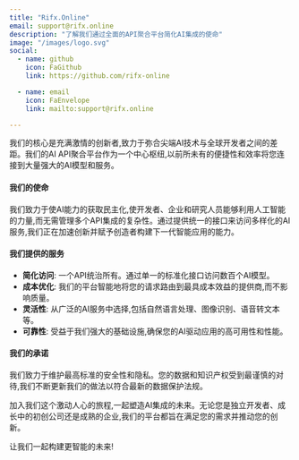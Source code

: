 ```yaml
---
title: "Rifx.Online"
email: support@rifx.online
description: "了解我们通过全面的API聚合平台简化AI集成的使命"
image: "/images/logo.svg"
social:
  - name: github
    icon: FaGithub
    link: https://github.com/rifx-online

  - name: email
    icon: FaEnvelope
    link: mailto:support@rifx.online

---
```


我们的核心是充满激情的创新者,致力于弥合尖端AI技术与全球开发者之间的差距。我们的AI API聚合平台作为一个中心枢纽,以前所未有的便捷性和效率将您连接到大量强大的AI模型和服务。

#### 我们的使命

我们致力于使AI能力的获取民主化,使开发者、企业和研究人员能够利用人工智能的力量,而无需管理多个API集成的复杂性。通过提供统一的接口来访问多样化的AI服务,我们正在加速创新并赋予创造者构建下一代智能应用的能力。

#### 我们提供的服务

- **简化访问**: 一个API统治所有。通过单一的标准化接口访问数百个AI模型。
- **成本优化**: 我们的平台智能地将您的请求路由到最具成本效益的提供商,而不影响质量。
- **灵活性**: 从广泛的AI服务中选择,包括自然语言处理、图像识别、语音转文本等。
- **可靠性**: 受益于我们强大的基础设施,确保您的AI驱动应用的高可用性和性能。

#### 我们的承诺

我们致力于维护最高标准的安全性和隐私。您的数据和知识产权受到最谨慎的对待,我们不断更新我们的做法以符合最新的数据保护法规。

加入我们这个激动人心的旅程,一起塑造AI集成的未来。无论您是独立开发者、成长中的初创公司还是成熟的企业,我们的平台都旨在满足您的需求并推动您的创新。

让我们一起构建更智能的未来!
